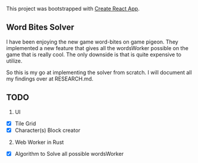 This project was bootstrapped with [Create React App](https://github.com/facebook/create-react-app).

## Word Bites Solver
I have been enjoying the new game word-bites on game pigeon. 
They implemented a new feature that gives all the wordsWorker possible on the game that is really cool.
The only downside is that is quite expensive to utilize.

So this is my go at implementing the solver from scratch. I will document all my findings
over at RESEARCH.md.

## TODO
1. UI  
- [X] Tile Grid
- [X] Character(s) Block creator

2. Web Worker in Rust 
- [X] Algorithm to Solve all possible wordsWorker

